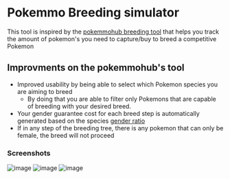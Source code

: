 # Pokemmo Breeding simulator
This tool is inspired by the [pokemmohub breeding tool](https://pokemmohub.com/tools/breeding/) that helps you track the amount of pokemon's you need to capture/buy to breed a competitive Pokemon

## Improvments on the pokemmohub's tool
- Improved usability by being able to select which Pokemon species you are aiming to breed
    - By doing that you are able to filter only Pokemons that are capable of breeding with your desired breed.
- Your gender guarantee cost for each breed step is automatically generated based on the species [gender ratio](https://m.bulbapedia.bulbagarden.net/wiki/List_of_Pok%C3%A9mon_by_gender_ratio)
- If in any step of the breeding tree, there is any pokemon that can only be female, the breed will not proceed

### Screenshots
![image](https://github.com/user-attachments/assets/bbb549e2-b73a-459b-9c1b-3804ba17ebe3)
![image](https://github.com/user-attachments/assets/ee53d16f-27fa-4c07-bc13-9156537a8967)
![image](https://github.com/user-attachments/assets/08d3507f-cc99-48b3-916a-5ba9a84d5158)
